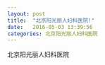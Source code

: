 ```yaml
---
layout: post
title:  "北京阳光丽人妇科医院!"
date:   2016-05-03 13:39:56
categories: 北京阳光丽人妇科医院
---
```


北京阳光丽人妇科医院
